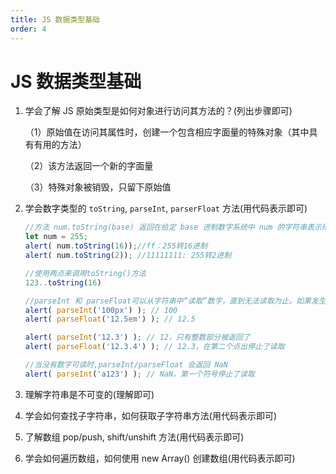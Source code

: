 ```yaml
---
title: JS 数据类型基础
order: 4
---
```


# JS 数据类型基础

1. 学会了解 JS 原始类型是如何对象进行访问其方法的？(列出步骤即可)

   （1）原始值在访问其属性时，创建一个包含相应字面量的特殊对象（其中具有有用的方法）

   （2）该方法返回一个新的字面量

   （3）特殊对象被销毁，只留下原始值

2. 学会数字类型的 `toString`, `parseInt`, `parserFloat` 方法(用代码表示即可)

   ```js
   //方法 num.toString(base) 返回在给定 base 进制数字系统中 num 的字符串表示形式
   let num = 255;
   alert( num.toString(16));//ff：255转16进制
   alert( num.toString(2)); //11111111: 255转2进制
   
   //使用两点来调用toString()方法
   123..toString(16)
   ```

   ```js
   //parseInt 和 parseFloat可以从字符串中“读取”数字，直到无法读取为止。如果发生 error，则返回收集到的数字
   alert( parseInt('100px') ); // 100
   alert( parseFloat('12.5em') ); // 12.5
   
   alert( parseInt('12.3') ); // 12，只有整数部分被返回了
   alert( parseFloat('12.3.4') ); // 12.3，在第二个点出停止了读取
   
   //当没有数字可读时,parseInt/parseFloat 会返回 NaN
   alert( parseInt('a123') ); // NaN，第一个符号停止了读取
   ```

   

3. 理解字符串是不可变的(理解即可)

4. 学会如何查找子字符串，如何获取子字符串方法(用代码表示即可)

5. 了解数组 pop/push, shift/unshift 方法(用代码表示即可)

6. 学会如何遍历数组，如何使用 new Array() 创建数组(用代码表示即可)

